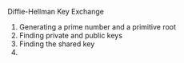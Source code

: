 Diffie-Hellman Key Exchange
1. Generating a prime number and a primitive root
2. Finding private and public keys
3. Finding the shared key
4. 



